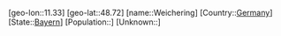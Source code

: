 ﻿---
location: [48.72,11.33]
type: City
tags:
- geo/City


SpocWebEntityId: 35486
isDeleted: false
confidential: public

---
[geo-lon::11.33]
[geo-lat::48.72]
[name::Weichering]
[Country::[Germany](geo/Continent/Europe/Germany.md)]
[State::[Bayern](geo/Continent/Europe/Germany/Bayern.md)]
[Population::]
[Unknown::]

